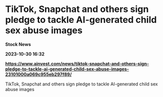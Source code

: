 # TikTok, Snapchat and others sign pledge to tackle AI-generated child sex abuse images
**Stock News**

**2023-10-30 16:32**

**https://www.ainvest.com/news/tiktok-snapchat-and-others-sign-pledge-to-tackle-ai-generated-child-sex-abuse-images-23101000a069c955eb297f89/**

TikTok, Snapchat and others sign pledge to tackle AI-generated child sex abuse images